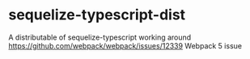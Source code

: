 # sequelize-typescript-dist
 A distributable of sequelize-typescript working around https://github.com/webpack/webpack/issues/12339 Webpack 5 issue
